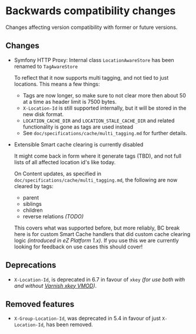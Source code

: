# Backwards compatibility changes

Changes affecting version compatibility with former or future versions.

## Changes

* Symfony HTTP Proxy: Internal class `LocationAwareStore` has been renamed to `TagAwareStore`

  To reflect that it now supports multi tagging, and not tied to just locations. This means a few things:
  - Tags are now longer, so make sure to not clear more then about 50 at a time as header limit is 7500 bytes.
  - `X-Location-Id` is still supported internally, but it will be stored in the new disk format.
  - `LOCATION_CACHE_DIR` and `LOCATION_STALE_CACHE_DIR` and related functionality is gone as tags are used instead
  - See `doc/specifications/cache/multi_tagging.md` for further details.

* Extensible Smart cache clearing is currently disabled

  It might come back in form where it generate tags (TBD), and not full lists of all affected location id's like today.

  On Content updates, as specified in `doc/specifications/cache/multi_tagging.md`, the following are now cleared by tags:
  - parent
  - siblings
  - children
  - reverse relations _(TODO)_

  This covers what was supported before, but more reliably, BC break here is for custom Smart Cache handlers that did
  custom cache clearing logic _(introduced in eZ Platform 1.x)_. If you use this we are currently looking for feedback
  on use cases this should cover!

## Deprecations

* `X-Location-Id`, is deprecated in 6.7 in favour of `xkey` *(for use both with and without [Varnish xkey VMOD](https://github.com/varnish/varnish-modules/blob/master/docs/xkey.rst))*.


## Removed features

* `X-Group-Location-Id`, was deprecated in 5.4 in favour of just `X-Location-Id`, has been removed.
